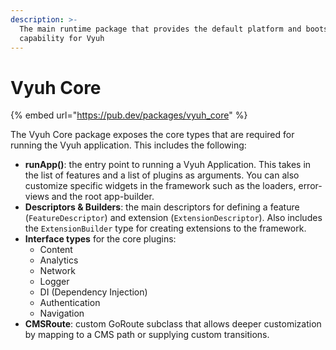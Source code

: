 ```yaml
---
description: >-
  The main runtime package that provides the default platform and bootstrapping
  capability for Vyuh
---
```


# Vyuh Core

{% embed url="https://pub.dev/packages/vyuh_core" %}

The Vyuh Core package exposes the core types that are required for running the Vyuh application. This includes the following:

* **runApp()**: the entry point to running a Vyuh Application. This takes in the list of features and a list of plugins as arguments. You can also customize specific widgets in the framework such as the loaders, error-views and the root app-builder.
* **Descriptors & Builders**: the main descriptors for defining a feature (`FeatureDescriptor`) and extension (`ExtensionDescriptor`). Also includes the `ExtensionBuilder` type for creating extensions to the framework.
* **Interface types** for the core plugins:&#x20;
  * Content
  * Analytics
  * Network
  * Logger
  * DI (Dependency Injection)
  * Authentication
  * Navigation
* **CMSRoute**: custom GoRoute subclass that allows deeper customization by mapping to a CMS path or supplying custom transitions.

